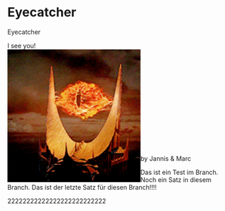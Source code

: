 # Eyecatcher
Eyecatcher 

I see you!
<br><img align="left" width="300" height="300" src="https://raw.githubusercontent.com/mschaufe/eyecatcher/master/data/eye.gif">
<br><br><br><br><br><br><br><br><br><br><br><br><br>
<br>
by Jannis & Marc

Das ist ein Test im Branch. Noch ein Satz in diesem Branch. Das ist der letzte Satz für diesen Branch!!!!

22222222222222222222222222
